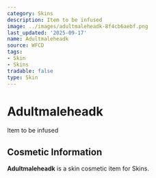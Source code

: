```yaml
---
category: Skins
description: Item to be infused
image: ../images/adultmaleheadk-8f4cb6aebf.png
last_updated: '2025-09-17'
name: Adultmaleheadk
source: WFCD
tags:
- Skin
- Skins
tradable: false
type: Skin
---
```


# Adultmaleheadk

Item to be infused

## Cosmetic Information

**Adultmaleheadk** is a skin cosmetic item for Skins.

